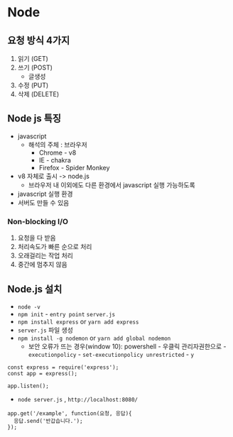 # Node

## 요청 방식 4가지
1. 읽기 (GET)
2. 쓰기 (POST)
    * 글생성
3. 수정 (PUT)
4. 삭제 (DELETE)

## Node js 특징
* javascript
    * 해석의 주체 : 브라우저
        * Chrome - v8
        * IE - chakra
        * Firefox - Spider Monkey
* v8 자체로 출시 -> node.js
    * 브라우저 내 이외에도 다른 환경에서 javascript 실행 가능하도록
* javascript 실행 환경
* 서버도 만들 수 있음

### Non-blocking I/O
1. 요청을 다 받음 
2. 처리속도가 빠른 순으로 처리
3. 오래걸리는 작업 처리
4. 중간에 멈추지 않음

## Node.js 설치
* `node -v`
* `npm init` - `entry point` `server.js`
* `npm install express` or `yarn add express`
* `server.js` 파일 생성
* `npm install -g nodemon` or `yarn add global nodemon`
    * 보안 오류가 뜨는 경우(window 10): powershell - 우클릭 관리자권한으로 - `executionpolicy` - `set-executionpolicy unrestricted` - `y`
```
const express = require('express');
const app = express();

app.listen();
```
* `node server.js` , `http://localhost:8080/`
```
app.get('/example', function(요청, 응답){
  응답.send('반갑습니다.');
});
```